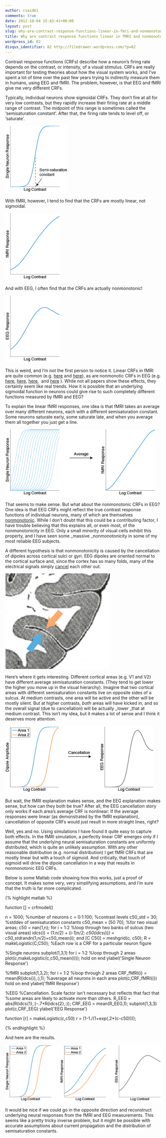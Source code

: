 ```yaml
---
author: csaid81
comments: true
date: 2012-10-04 15:43:41+00:00
layout: post
slug: why-are-contrast-response-functions-linear-in-fmri-and-nonmonotonic-in-eeg
title: Why are contrast response functions linear in fMRI and nonmonotonic in EEG?
wordpress_id: 82
disqus_identifier: 82 http://filedrawer.wordpress.com/?p=82
---
```


Contrast response functions (CRFs) describe how a neuron’s firing rate depends on the contrast, or intensity, of a visual stimulus. CRFs are really important for testing theories about how the visual system works, and I’ve spent a lot of time over the past few years trying to indirectly measure them in humans, using EEG and fMRI. The problem, however, is that EEG and fMRI give me very different CRFs.

Typically, individual neurons show sigmoidal CRFs. They don’t fire at all for very low contrasts, but they rapidly increase their firing rate at a middle range of contrast. The midpoint of this range is sometimes called the ‘semisaturation constant’. After that, the firing rate tends to level off, or ‘saturate’.


<img src="/assets/fig_intro_neuron2.png">

With fMRI, however, I tend to find that the CRFs are mostly linear, not sigmoidal.

<img src="/assets/fig_intro_fmri1.png">


And with EEG, I often find that the CRFs are actually nonmonotonic!

<img src="/assets/fig_intro_eeg1.png">


This is weird, and I’m not the first person to notice it. Linear CRFs in fMRI are quite common (e.g. [here](http://www.ncbi.nlm.nih.gov/pubmed/9535979) and [here](http://www.ncbi.nlm.nih.gov/pubmed/22153378)), as are nonmonotic CRFs in EEG (e.g. [here](http://www.nature.com/nature/journal/v321/n6067/abs/321235a0.html), [here](http://www.jneurosci.org/content/21/12/4530.short), [here](http://www.ncbi.nlm.nih.gov/pmc/articles/PMC1192067/),  and [here](http://www.jneurosci.org/content/32/8/2783.short) ). While not all papers show these effects, they certainly seem like real trends. How it is possible that an underlying sigmoidal function in neurons could give rise to such completely different functions measured by fMRI and EEG?

To explain the linear fMRI responses, one idea is that fMRI takes an average over many different neurons, each with a different semisaturation constant. Some neurons saturate early, some saturate late, and when you average them all together you just get a line.

<img src="/assets/fig_fmri1.png">


That seems to make sense. But what about the nonmonotonic CRFs in EEG? One idea is that EEG CRFs might reflect the true contrast response functions of individual neurons, many of which are themselves [nonmonotonic](http://ww.w.journalofvision.org/content/7/6/13.short). While I don’t doubt that this could be a contributing factor, I have trouble believing that this explains all, or even most, of the nonmonotonicity in EEG. Only a small minority of visual cells exhibit this property, and I have seen some _massive _nonmonotonicity in some of my most reliable EEG subjects.

A different hypothesis is that nonmonotonicity is caused by the cancellation of dipoles across cortical sulci or gyri. EEG dipoles are oriented normal to the cortical surface and, since the cortex has so many folds, many of the electrical signals simply [cancel](http://www.ncbi.nlm.nih.gov/pubmed/19639553) each other out.

<img src="/assets/fig_dipole1.png">

Here’s where it gets interesting. Different cortical areas (e.g. V1 and V2) have different average semisaturation constants. (They tend to get lower the higher you move up in the visual hierarchy). Imagine that two cortical areas with different semisaturation constants live on opposite sides of a sulcus. At medium contrasts, one area will be active and the other will be mostly silent. But at higher contrasts, _both_ areas will have kicked in, and so the overall signal (due to cancellation) will be actually _lower _that at medium contrast. This isn’t my idea, but it makes a lot of sense and I think it deserves more attention.

<img src="/assets/fig_eeg2.png">

But wait, the fMRI explanation makes sense, and the EEG explanation makes sense, but how can they both be true? After all, the EEG cancellation story only works if each area’s average CRF is nonlinear: If the average responses were linear (as demonstrated by the fMRI explanation), cancellation of opposite CRFs would just result in more straight lines, right?

Well, yes and no. Using simulations I have found it quite easy to capture both effects. In the fMRI simulation, a perfectly linear CRF emerges only if I assume that the underlying neural semisaturation constants are uniformly distributed, which is quite an unlikely assumption. With any other reasonable distribution (e.g. normal distribution) I get fMRI CRFs that are mostly linear but with a touch of sigmoid. And critically, that touch of sigmoid will drive the dipole cancellation in a way that results in nonmonotonic EEG CRFs.

Below is some Matlab code showing how this works, just a proof of concept. It makes some very, very simplifying assumptions, and I’m sure that the truth is far more complicated.

{% highlight matlab %}

function [] = crfmodel()

n = 1000; %number of neurons
c = 0:1:100; %contrast levels
c50_std = 30; %stddev of semisaturation constants
c50_mean = [50 70]; %for two visual areas;
c50 = nan(1,n);
for i = 1:2 %loop through two banks of sulcus (two visual areas)
  idcs{i} = (1:n/2) + (i-1)*n/2;
  c50(idcs{i}) = c50_std*randn(1,n/2)+c50_mean(i);
end
[C C50] = meshgrid(c, c50);
R = makeLogistic(C,C50); %Each row is a CRF for a particular neuron
figure

%Single neurons
subplot(1,3,1)
for i = 1:2 %loop through 2 areas
   plot(c,makeLogistic(c,c50_mean(i)));
   hold on
end
ylabel('Single Neuron Response')

%fMRI
subplot(1,3,2);
for i = 1:2 %loop through 2 areas
  CRF_fMRI{i} = mean(R(idcs{i},:),1); %average all neurons in each area
  plot(c,CRF_fMRI{i})
  hold on
end
ylabel('fMRI Response')

%EEG
%Cancellation. Scale factor isn't necessary but reflects that fact that
%some areas are likely to activate more than others.
R_EEG = abs(R(idcs{1},:)-.7*R(idcs{2},:));
CRF_EEG = mean(R_EEG,1);
subplot(1,3,3)
plot(c,CRF_EEG)
ylabel('EEG Response')

function [r] = makeLogistic(c,c50)
r = (1-1./(1+exp(.2*(c-c50))));

{% endhighlight %}


And here are the results.

<img src="/assets/fig_all2.png">

It would be nice if we could go in the opposite direction and reconstruct underlying neural responses from the fMRI and EEG measurements. This seems like a pretty tricky inverse problem, but it might be possible with accurate assumptions about current propagation and the distribution of semisaturation constants.
